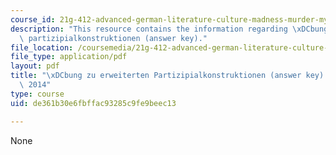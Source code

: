 ```yaml
---
course_id: 21g-412-advanced-german-literature-culture-madness-murder-mysteries-fall-2014
description: "This resource contains the information regarding \xDCbung zu erweiterten\
  \ partizipialkonstruktionen (answer key)."
file_location: /coursemedia/21g-412-advanced-german-literature-culture-madness-murder-mysteries-fall-2014/de361b30e6fbffac93285c9fe9beec13_MIT21G_412F14_Wo10-11_expa.pdf
file_type: application/pdf
layout: pdf
title: "\xDCbung zu erweiterten Partizipialkonstruktionen (answer key) - 21G.412 Fall\
  \ 2014"
type: course
uid: de361b30e6fbffac93285c9fe9beec13

---
```

None